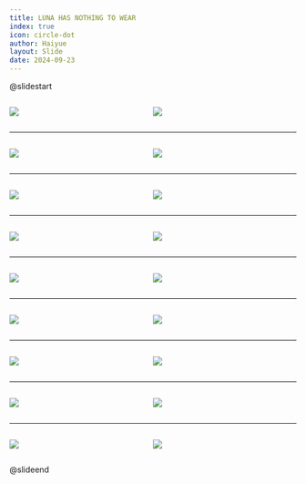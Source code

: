 ```yaml
---
title: LUNA HAS NOTHING TO WEAR
index: true
icon: circle-dot
author: Haiyue
layout: Slide
date: 2024-09-23
---
```

 
@slidestart

<div style="display:flex">
<div style="flex:1">

![](/reading/english/Level-N/LUNA%20HAS%20NOTHING%20TO%20WEAR/001.webp)
</div>
<div style="flex:1">

![](/reading/english/Level-N/LUNA%20HAS%20NOTHING%20TO%20WEAR/002.webp)
</div>
</div>

---

<div style="display:flex">
<div style="flex:1">

![](/reading/english/Level-N/LUNA%20HAS%20NOTHING%20TO%20WEAR/003.webp)
</div>
<div style="flex:1">

![](/reading/english/Level-N/LUNA%20HAS%20NOTHING%20TO%20WEAR/004.webp)
</div>
</div>

---

<div style="display:flex">
<div style="flex:1">

![](/reading/english/Level-N/LUNA%20HAS%20NOTHING%20TO%20WEAR/005.webp)
</div>
<div style="flex:1">

![](/reading/english/Level-N/LUNA%20HAS%20NOTHING%20TO%20WEAR/006.webp)
</div>
</div>

---

<div style="display:flex">
<div style="flex:1">

![](/reading/english/Level-N/LUNA%20HAS%20NOTHING%20TO%20WEAR/007.webp)
</div>
<div style="flex:1">

![](/reading/english/Level-N/LUNA%20HAS%20NOTHING%20TO%20WEAR/008.webp)
</div>
</div>

---

<div style="display:flex">
<div style="flex:1">

![](/reading/english/Level-N/LUNA%20HAS%20NOTHING%20TO%20WEAR/009.webp)
</div>
<div style="flex:1">

![](/reading/english/Level-N/LUNA%20HAS%20NOTHING%20TO%20WEAR/010.webp)
</div>
</div>

---

<div style="display:flex">
<div style="flex:1">

![](/reading/english/Level-N/LUNA%20HAS%20NOTHING%20TO%20WEAR/011.webp)
</div>
<div style="flex:1">

![](/reading/english/Level-N/LUNA%20HAS%20NOTHING%20TO%20WEAR/012.webp)
</div>
</div>

---

<div style="display:flex">
<div style="flex:1">

![](/reading/english/Level-N/LUNA%20HAS%20NOTHING%20TO%20WEAR/013.webp)
</div>
<div style="flex:1">

![](/reading/english/Level-N/LUNA%20HAS%20NOTHING%20TO%20WEAR/014.webp)
</div>
</div>

---

<div style="display:flex">
<div style="flex:1">

![](/reading/english/Level-N/LUNA%20HAS%20NOTHING%20TO%20WEAR/015.webp)
</div>
<div style="flex:1">

![](/reading/english/Level-N/LUNA%20HAS%20NOTHING%20TO%20WEAR/016.webp)
</div>
</div>

---

<div style="display:flex">
<div style="flex:1">

![](/reading/english/Level-N/LUNA%20HAS%20NOTHING%20TO%20WEAR/017.webp)
</div>
<div style="flex:1">

![](/reading/english/Level-N/LUNA%20HAS%20NOTHING%20TO%20WEAR/018.webp)
</div>
</div>

@slideend